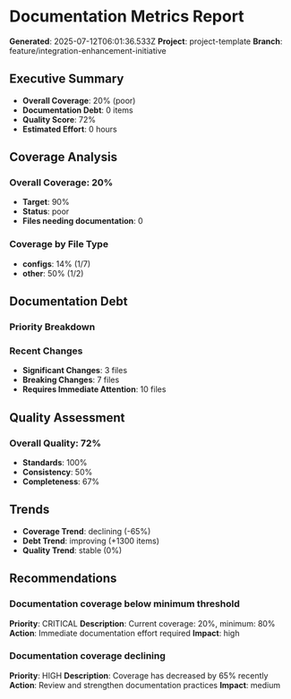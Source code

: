 # Documentation Metrics Report

**Generated**: 2025-07-12T06:01:36.533Z
**Project**: project-template
**Branch**: feature/integration-enhancement-initiative

## Executive Summary

- **Overall Coverage**: 20% (poor)
- **Documentation Debt**: 0 items
- **Quality Score**: 72%
- **Estimated Effort**: 0 hours

## Coverage Analysis

### Overall Coverage: 20%
- **Target**: 90%
- **Status**: poor
- **Files needing documentation**: 0

### Coverage by File Type
- **configs**: 14% (1/7)
- **other**: 50% (1/2)

## Documentation Debt

### Priority Breakdown

### Recent Changes
- **Significant Changes**: 3 files
- **Breaking Changes**: 7 files
- **Requires Immediate Attention**: 10 files

## Quality Assessment

### Overall Quality: 72%
- **Standards**: 100%
- **Consistency**: 50%
- **Completeness**: 67%

## Trends

- **Coverage Trend**: declining (-65%)
- **Debt Trend**: improving (+1300 items)
- **Quality Trend**: stable (0%)

## Recommendations

### Documentation coverage below minimum threshold
**Priority**: CRITICAL
**Description**: Current coverage: 20%, minimum: 80%
**Action**: Immediate documentation effort required
**Impact**: high

### Documentation coverage declining
**Priority**: HIGH
**Description**: Coverage has decreased by 65% recently
**Action**: Review and strengthen documentation practices
**Impact**: medium
